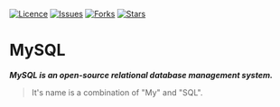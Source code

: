 [![Licence](https://img.shields.io/github/license/bishtanuj/mysql?style=for-the-badge)](./LICENSE)
[![Issues](https://img.shields.io/github/issues/bishtanuj/mysql?style=for-the-badge)](./ISSUES)
[![Forks](https://img.shields.io/github/forks/bishtanuj/mysql?style=for-the-badge)](./FORKS)
[![Stars](https://img.shields.io/github/stars/bishtanuj/mysql?style=for-the-badge)](./STARS)

# MySQL

__*MySQL is an open-source relational database management system.*__

> It's name is a combination of "My" and "SQL".

